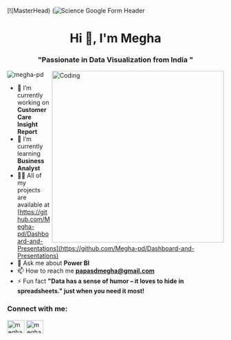 [![MasterHead) (![Science Google Form Header](https://github.com/Megha-pd/Megha-pd/assets/167335144/0fef89bd-cb64-4513-9d3e-7524df72e9b3)
<h1 align="center">Hi 👋, I'm Megha</h1>
<h3 align="center">"Passionate in Data Visualization from India "</h3>
<img align="right" alt="Coding" width="400" src="https://i.gifer.com/75ez.gif">

<p align="left"> <img src="https://komarev.com/ghpvc/?username=megha-pd&label=Profile%20views&color=0e75b6&style=flat" alt="megha-pd" /> </p>

- 🔭 I’m currently working on **Customer Care Insight Report**
- 🌱 I’m currently learning **Business Analyst**
- 👨‍💻 All of my projects are available at [https://github.com/Megha-pd/Dashboard-and-Presentations](https://github.com/Megha-pd/Dashboard-and-Presentations)
- 💬 Ask me about **Power BI**
- 📫 How to reach me **papasdmegha@gmail.com**
- ⚡ Fun fact **"Data has a sense of humor – it loves to hide in spreadsheets." just when you need it most!**

<h3 align="left">Connect with me:</h3>
<p align="left">
<a href="https://linkedin.com/in/megha prasad" target="blank"><img align="center" src="https://raw.githubusercontent.com/rahuldkjain/github-profile-readme-generator/master/src/images/icons/Social/linked-in-alt.svg" alt="megha prasad" height="30" width="40" /></a>
<a href="https://fb.com/megha prasad" target="blank"><img align="center" src="https://raw.githubusercontent.com/rahuldkjain/github-profile-readme-generator/master/src/images/icons/Social/facebook.svg" alt="megha prasad" height="30" width="40" /></a>


